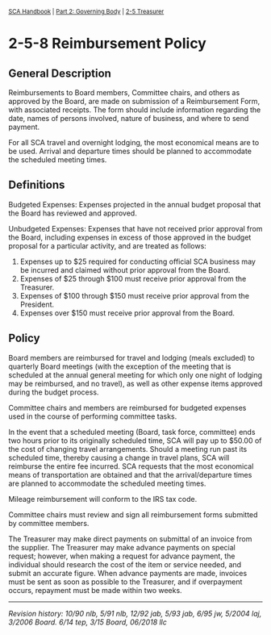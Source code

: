 <sup>[SCA Handbook](/sca-handbook/index.html) | [Part 2: Governing Body](../02_governing_body/index.html) | [2-5 Treasurer](../02_governing_body/02-05_treasurer.html)</sup> 

# 2-5-8 Reimbursement Policy

## General Description
Reimbursements to Board members, Committee chairs, and others as approved by the Board, are made on submission of a Reimbursement Form, with associated receipts. The form should include information regarding the date, names of persons involved, nature of business, and where to send payment.

For all SCA travel and overnight lodging, the most economical means are to be used. Arrival and departure times should be planned to accommodate the scheduled meeting times.

## Definitions
Budgeted Expenses: Expenses projected in the annual budget proposal that the Board has reviewed and approved.

Unbudgeted Expenses: Expenses that have not received prior approval from the Board, including expenses in excess of those approved in the budget proposal for a particular activity, and are treated as follows:
1. Expenses up to $25 required for conducting official SCA business may be incurred and claimed without prior approval from the Board.
2. Expenses of $25 through $100 must receive prior approval from the Treasurer.
3. Expenses of $100 through $150 must receive prior approval from the President.
4. Expenses over $150 must receive prior approval from the Board.

## Policy
Board members are reimbursed for travel and lodging (meals excluded) to quarterly Board meetings (with the exception of the meeting that is scheduled at the annual general meeting for which only one night of lodging may be reimbursed, and no travel), as well as other expense items approved during the budget process.

Committee chairs and members are reimbursed for budgeted expenses used in the course of performing committee tasks.

In the event that a scheduled meeting (Board, task force, committee) ends two hours prior to its originally scheduled time, SCA will pay up to $50.00 of the cost of changing travel arrangements. Should a meeting run past its scheduled time, thereby causing a change in travel plans, SCA will reimburse the entire fee incurred. SCA requests that the most economical means of transportation are obtained and that the arrival/departure times are planned to accommodate the scheduled meeting times.

Mileage reimbursement will conform to the IRS tax code.

Committee chairs must review and sign all reimbursement forms submitted by committee members.

The Treasurer may make direct payments on submittal of an invoice from the supplier. The Treasurer may make advance payments on special request; however, when making a request for advance payment, the individual should research the cost of the item or service needed, and submit an accurate figure. When advance payments are made, invoices must be sent as soon as possible to the Treasurer, and if overpayment occurs, repayment must be made within two weeks.

***

_Revision history: 10/90 nlb, 5/91 nlb, 12/92 jab, 5/93 jab, 6/95 jw, 5/2004 laj, 3/2006 Board. 6/14 tep, 3/15
Board, 06/2018 llc_
